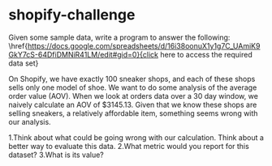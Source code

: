 # shopify-challenge

Given some sample data, write a program to answer the following: 
\href{https://docs.google.com/spreadsheets/d/16i38oonuX1y1g7C_UAmiK9GkY7cS-64DfiDMNiR41LM/edit#gid=0}{click here to access the required data set}

On Shopify, we have exactly 100 sneaker shops, and each of these shops sells only one model of shoe. 
We want to do some analysis of the average order value (AOV). When we look at orders data over a 30 day window, we naively calculate an AOV of $3145.13. 
Given that we know these shops are selling sneakers, a relatively affordable item, something seems wrong with our analysis. 

1.Think about what could be going wrong with our calculation. Think about a better way to evaluate this data. 
2.What metric would you report for this dataset?
3.What is its value?
